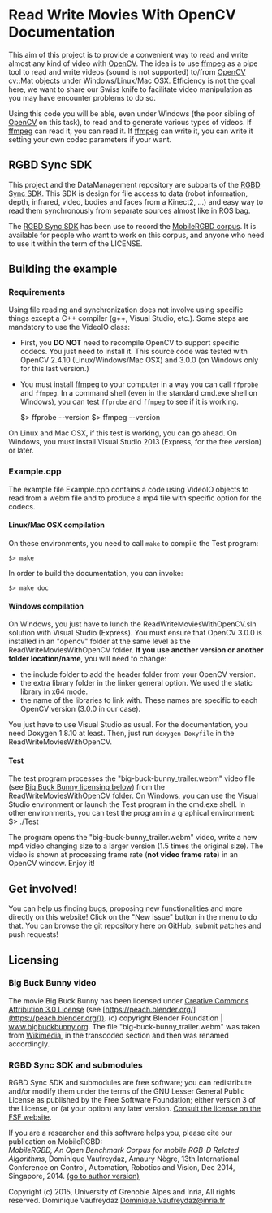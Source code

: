 # Read Write Movies With OpenCV Documentation

This aim of this project is to provide a convenient way to read and write almost any kind of video
with [OpenCV](http://opencv.org/). The idea is to use [ffmpeg](https://www.ffmpeg.org/) as a pipe tool to read and write videos (sound is not supported)
to/from [OpenCV](http://opencv.org/) cv::Mat objects under Windows/Linux/Mac OSX. Efficiency is not the goal here, we want to share
our Swiss knife to facilitate video manipulation as you may have encounter problems to do so.

Using this code you will be able, even under Windows (the poor sibling of [OpenCV](http://opencv.org/) on this task),
to read and to generate various types of videos. If [ffmpeg](https://www.ffmpeg.org/) can read it, you can read it. If 
[ffmpeg](https://www.ffmpeg.org/) can write it, you can write it setting your own codec parameters if your want.

## RGBD Sync SDK

This project and the DataManagement repository are subparts of the [RGBD Sync SDK](https://github.com/Vaufreyd/RGBDSyncSDK). 
This SDK is design for file access to data (robot information, depth, infrared, video, bodies and faces from a Kinect2, ...) and easy way to read them synchronously
from separate sources almost like in ROS bag. 

The [RGBD Sync SDK](https://github.com/Vaufreyd/RGBDSyncSDK) has been use to record the [MobileRGBD corpus](http://MobileRGBD.inrialpes.fr/). It is available for people who want
to work on this corpus, and anyone who need to use it within the term of the LICENSE.

## Building the example

### Requirements

Using file reading and synchronization does not involve using specific things except a C++ compiler (g++, Visual Studio, etc.).
Some steps are mandatory to use the VideoIO class:
* First, you **DO NOT** need to recompile OpenCV to support specific codecs. You just need to install it. This source code
was tested with OpenCV 2.4.10 (Linux/Windows/Mac OSX) and 3.0.0 (on Windows only for this last version.)
* You must install [ffmpeg](https://www.ffmpeg.org/) to your computer in a way you can call `ffprobe` and `ffmpeg`.
In a command shell (even in the standard cmd.exe shell on Windows), you can test `ffprobe` and `ffmpeg` to see if it is working.

    $> ffprobe --version
    $> ffmpeg --version

On Linux and Mac OSX, if this test is working, you can go ahead. On Windows, you must install Visual Studio 2013 (Express, for the free
version) or later.

### Example.cpp
    
The example file Example.cpp contains a code using VideoIO objects to read from a webm file and to produce a mp4 file
with specific option for the codecs.

#### Linux/Mac OSX compilation

On these environments, you need to call `make` to compile the Test program:

    $> make

In order to build the documentation, you can invoke:

    $> make doc

#### Windows compilation

On Windows, you just have to lunch the ReadWriteMoviesWithOpenCV.sln solution with Visual Studio (Express). You must ensure
that OpenCV 3.0.0 is installed in an "opencv" folder at the same level as the ReadWriteMoviesWithOpenCV folder. **If you use
another version or another folder location/name**, you will need to change:
+ the include folder to add the header folder from your OpenCV version.
+ the extra library folder in the linker general option. We used the static library in x64 mode.
+ the name of the libraries to link with. These names are specific to each OpenCV version (3.0.0 in our case).

You just have to use Visual Studio as usual. For the documentation, you need Doxygen 1.8.10 at least. Then, just run `doxygen Doxyfile`
in the ReadWriteMoviesWithOpenCV.

#### Test

The test program processes the "big-buck-bunny_trailer.webm" video file (see [Big Buck Bunny licensing below](#BigBunnyLicensing)) from
the ReadWriteMoviesWithOpenCV folder. On Windows, you can use the Visual Studio environment or launch the Test program in the cmd.exe shell.
In other environments, you can test the program in a graphical environment:
    $> ./Test

The program opens the "big-buck-bunny_trailer.webm" video, write a new mp4 video changing size to a larger version (1.5 times the original size). The video is
shown at processing frame rate (**not video frame rate**) in an OpenCV window. Enjoy it!

## Get involved!

You can help us finding bugs, proposing new functionalities and more directly on this website! Click on the "New issue" button in the menu to do that.
You can browse the git repository here on GitHub, submit patches and push requests!

## Licensing

### <a name="BigBunnyLicensing"></a>Big Buck Bunny video

The movie Big Buck Bunny has been licensed under [Creative Commons Attribution 3.0 License](http://creativecommons.org/licenses/by/3.0/) (see [https://peach.blender.org/](https://peach.blender.org/)).
(c) copyright Blender Foundation | www.bigbuckbunny.org.
The file "big-buck-bunny_trailer.webm" was taken from [Wikimedia](https://commons.wikimedia.org/wiki/File:Big_Buck_Bunny_Trailer_1080p.ogg), in the transcoded section and then
was renamed accordingly.

### RGBD Sync SDK and submodules

RGBD Sync SDK and submodules are free software; you can redistribute and/or modify them under the terms of the GNU Lesser General Public License as published by the Free Software Foundation; either version 3 of the License, or (at your option) any later version.
[Consult the license on the FSF website](http://www.gnu.org/licenses/lgpl-3.0.txt).

If you are a researcher and this software helps you, please cite our publication on MobileRGBD:  
*MobileRGBD, An Open Benchmark Corpus for mobile RGB-D Related Algorithms*, Dominique Vaufreydaz, Amaury N&egrave;gre,
13th International Conference on Control, Automation, Robotics and Vision, Dec 2014, Singapore, 2014. [(go to author version)](https://hal.inria.fr/hal-01095667)

Copyright (c) 2015, University of Grenoble Alpes and Inria, All rights reserved.
Dominique Vaufreydaz <Dominique.Vaufreydaz@inria.fr> 
